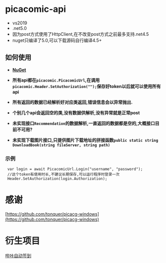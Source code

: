 # picacomic-api
- vs2019
- .net5.0
- 因为post方式使用了HttpClient,在不改变post方式之前最多支持.net4.5
- nuget只编译了5.0,可以下载源码自行编译4.5+
 
## 如何使用

 - **[NuGet](https://www.nuget.org/packages/picacomic/)** 
 
 - **所有api都在`picacomic.PicacomicUrl`,在调用`picacomic.Header.SetAuthorization("");`保存好token以后就可以使用所有api**
 
 - **所有返回的数据已经解析好对应类返回,错误信息会以异常抛出.**
 
 - **个别几个api会返回空的类,没有数据供解析,没有异常就是正常post**
 
 - **未实现接口`Recommendation`的数据解析,一直返回的数据都是空的,大概接口目前不可用?**
 
 - **未实现下载图片接口,只提供图片下载地址的拼接函数`public static string DownloadBook(string fileServer, string path)`**
 
### 示例
 ```
  var login = await PicacomicUrl.Login("username", "password");  
  //这个token有使用时长,不建议长期保存,可以运行程序时登录一次
  Header.SetAuthorization(login.Authorization);
 ```
 
 
# 感谢
  [https://github.com/tonquer/picacg-windows](https://github.com/tonquer/picacg-windows)
  
# 衍生项目
  [哔咔自动签到](https://github.com/FirmianaMarsili/picacomic-Punch)
